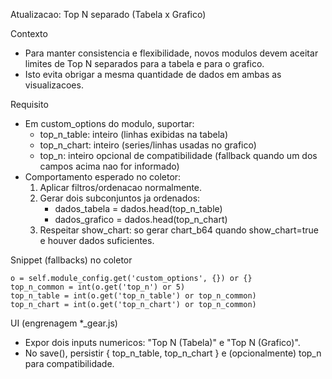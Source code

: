 Atualizacao: Top N separado (Tabela x Grafico)

Contexto
- Para manter consistencia e flexibilidade, novos modulos devem aceitar limites de Top N separados para a tabela e para o grafico.
- Isto evita obrigar a mesma quantidade de dados em ambas as visualizacoes.

Requisito
- Em custom_options do modulo, suportar:
  - top_n_table: inteiro (linhas exibidas na tabela)
  - top_n_chart: inteiro (series/linhas usadas no grafico)
  - top_n: inteiro opcional de compatibilidade (fallback quando um dos campos acima nao for informado)
- Comportamento esperado no coletor:
  1) Aplicar filtros/ordenacao normalmente.
  2) Gerar dois subconjuntos ja ordenados:
     - dados_tabela = dados.head(top_n_table)
     - dados_grafico = dados.head(top_n_chart)
  3) Respeitar show_chart: so gerar chart_b64 quando show_chart=true e houver dados suficientes.

Snippet (fallbacks) no coletor

    o = self.module_config.get('custom_options', {}) or {}
    top_n_common = int(o.get('top_n') or 5)
    top_n_table = int(o.get('top_n_table') or top_n_common)
    top_n_chart = int(o.get('top_n_chart') or top_n_common)

UI (engrenagem *_gear.js)
- Expor dois inputs numericos: "Top N (Tabela)" e "Top N (Grafico)".
- No save(), persistir { top_n_table, top_n_chart } e (opcionalmente) top_n para compatibilidade.

